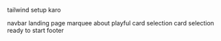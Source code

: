 tailwind setup karo

navbar
landing page
marquee
about
playful
card selection
card selection
ready to start
footer
